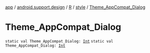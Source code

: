[app](../../../index.md) / [android.support.design](../../index.md) / [R](../index.md) / [style](index.md) / [Theme_AppCompat_Dialog](.)

# Theme_AppCompat_Dialog

`static val Theme_AppCompat_Dialog: `[`Int`](https://kotlinlang.org/api/latest/jvm/stdlib/kotlin/-int/index.html)
`static val Theme_AppCompat_Dialog: `[`Int`](https://kotlinlang.org/api/latest/jvm/stdlib/kotlin/-int/index.html)